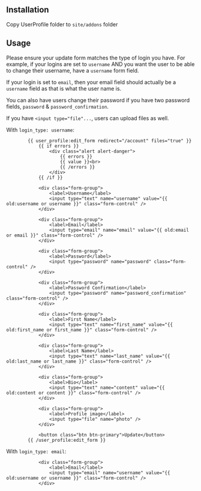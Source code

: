 ## Installation

Copy UserProfile folder to `site/addons` folder

## Usage

Please ensure your update form matches the type of login you have. For example, if your logins are set to `username` AND you want the user to be able to change their username, have a `username` form field.

If your login is set to `email`, then your email field should actually be a `username` field as that is what the user name is.

You can also have users change their password if you have two password fields, `password` & `password_confirmation`.

If you have `<input type="file"...`, users can upload files as well.

With `login_type: username`:
```
        {{ user_profile:edit_form redirect="/account" files="true" }}
            {{ if errors }}
                <div class="alert alert-danger">
                    {{ errors }}
                    {{ value }}<br>
                    {{ /errors }}
                </div>
            {{ /if }}
    
            <div class="form-group">
                <label>Username</label>
                <input type="text" name="username" value="{{ old:username or username }}" class="form-control" />
            </div>
    
            <div class="form-group">
                <label>Email</label>
                <input type="email" name="email" value="{{ old:email or email }}" class="form-control" />
            </div>

            <div class="form-group">
                <label>Password</label>
                <input type="password" name="password" class="form-control" />
            </div>

            <div class="form-group">
                <label>Password Confirmation</label>
                <input type="password" name="password_confirmation" class="form-control" />
            </div>

            <div class="form-group">
                <label>First Name</label>
                <input type="text" name="first_name" value="{{ old:first_name or first_name }}" class="form-control" />
            </div>
    
            <div class="form-group">
                <label>Last Name</label>
                <input type="text" name="last_name" value="{{ old:last_name or last_name }}" class="form-control" />
            </div>
    
            <div class="form-group">
                <label>Bio</label>
                <input type="text" name="content" value="{{ old:content or content }}" class="form-control" />
            </div>
    
            <div class="form-group">
                <label>Profile image</label>
                <input type="file" name="photo" />
            </div>
    
            <button class="btn btn-primary">Update</button>
        {{ /user_profile:edit_form }}
```

With `login_type: email`:

```
            <div class="form-group">
                <label>Email</label>
                <input type="email" name="username" value="{{ old:username or username }}" class="form-control" />
            </div>


```